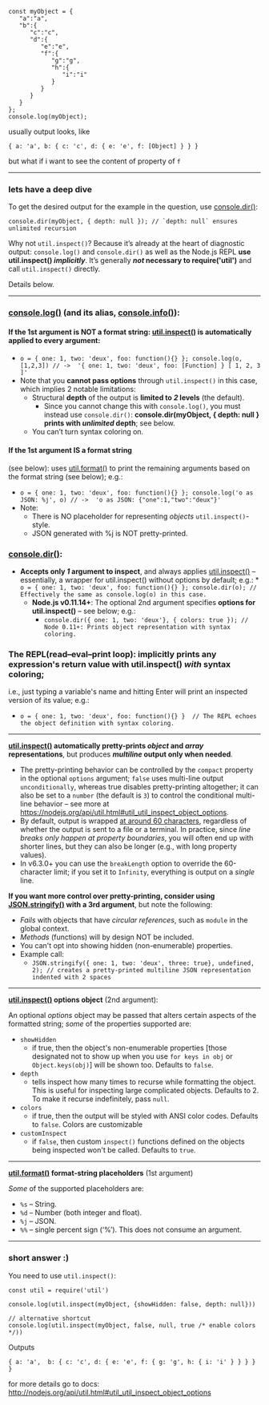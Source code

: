 ```
const myObject = {
   "a":"a",
   "b":{
      "c":"c",
      "d":{
         "e":"e",
         "f":{
            "g":"g",
            "h":{
               "i":"i"
            }
         }
      }
   }
};    
console.log(myObject);
```

usually output looks, like
```
{ a: 'a', b: { c: 'c', d: { e: 'e', f: [Object] } } }
```
but what if i want to see the content of property of `f`

---

### lets have a deep dive


To get the desired output for the example in the question, use [console.dir()](https://nodejs.org/api/console.html#console_console_dir_obj_options):
```
console.dir(myObject, { depth: null }); // `depth: null` ensures unlimited recursion
```
Why not `util.inspect()`? Because it’s already at the heart of diagnostic output: `console.log()` and `console.dir()` as well as the Node.js REPL **use util.inspect() _implicitly_**. It’s generally **_not_ necessary to require('util')** and call `util.inspect()` directly.

Details below.



---




### **[console.log()](https://nodejs.org/api/console.html#console_console_log_data_args)** (and its alias, [console.info()](https://nodejs.org/api/console.html#console_console_info_data_args)):

#### **If the 1st argument is NOT a format string**: [util.inspect()](https://nodejs.org/api/util.html#util_util_inspect_object_options) is automatically applied to every argument:
* `o = { one: 1, two: 'deux', foo: function(){} }; console.log(o, [1,2,3]) // ->  '{ one: 1, two: 'deux', foo: [Function] } [ 1, 2, 3 ]'`
* Note that you **cannot pass options** through `util.inspect()` in this case, which implies 2 notable limitations:
    * Structural **depth** of the output is **limited to _2_ levels** (the default).
        * Since you cannot change this with `console.log()`, you must instead use `console.dir()`: **console.dir(myObject, { depth: null } prints with _unlimited_ depth**; see below.
    * You can’t turn syntax coloring on.
            
#### **If the 1st argument IS a format string**
(see below): uses [util.format()](https://nodejs.org/api/util.html#util_util_format_format_args) to print the remaining arguments based on the format string (see below); e.g.:

* `o = { one: 1, two: 'deux', foo: function(){} }; console.log('o as JSON: %j', o) // ->  'o as JSON: {"one":1,"two":"deux"}'`
* Note:
    * There is NO placeholder for representing _objects_ `util.inspect()`-style.
    * JSON generated with %j is NOT pretty-printed.

### **[console.dir()](https://nodejs.org/api/console.html#console_console_dir_obj_options)**:

* **Accepts only _1_ argument to inspect**, and always applies [util.inspect()](https://nodejs.org/api/util.html#util_util_inspect_object_options) – essentially, a wrapper for util.inspect() without options by default; e.g.:
        * `o = { one: 1, two: 'deux', foo: function(){} }; console.dir(o); // Effectively the same as console.log(o) in this case.`
    * **Node.js v0.11.14+**: The optional 2nd argument specifies **options for util.inspect()** – see below; e.g.:
        * `console.dir({ one: 1, two: 'deux'}, { colors: true }); // Node 0.11+: Prints object representation with syntax coloring.`
        
### **The REPL(read–eval–print loop)**: **implicitly prints any expression's return value with util.inspect() _with_ syntax coloring**; 
i.e., just typing a variable's name and hitting Enter will print an inspected version of its value; e.g.:
* `o = { one: 1, two: 'deux', foo: function(){} }  // The REPL echoes the object definition with syntax coloring.`


---


**[util.inspect()](https://nodejs.org/api/util.html#util_util_inspect_object_options) automatically pretty-prints _object_ and _array_ representations**, but produces **_multiline_ output only when needed**.



* The pretty-printing behavior can be controlled by the `compact` property in the optional `options` argument; `false` uses multi-line output `unconditionally`, whereas true disables pretty-printing altogether; it can also be set to a `number` (the default is `3`) to control the conditional multi-line behavior – see more at  https://nodejs.org/api/util.html#util_util_inspect_object_options.
* By default, output is wrapped [at around 60 characters](https://github.com/nodejs/node/blob/master/lib/util.js#L815), regardless of whether the output is sent to a file or a terminal. In practice, since _line breaks only happen at property boundaries_, you will often end up with shorter lines, but they can also be longer (e.g., with long property values).
* In v6.3.0+ you can use the `breakLength` option to override the 60-character limit; if you set it to `Infinity`, everything is output on a _single_ line.

**If you want more control over pretty-printing, consider using [JSON.stringify()](https://developer.mozilla.org/en-US/docs/Web/JavaScript/Reference/Global_Objects/JSON/stringify) with a 3rd argument**, but note the following:



* _Fails_ with objects that have _circular references_, such as `module` in the global context.
* _Methods_ (functions) will by design NOT be included.
* You can't opt into showing hidden (non-enumerable) properties.
* Example call:
    * `JSON.stringify({ one: 1, two: 'deux', three: true}, undefined, 2); // creates a pretty-printed multiline JSON representation indented with 2 spaces`



---


**[util.inspect()](https://nodejs.org/api/util.html#util_util_inspect_object_options) options object** (2nd argument):

An optional _options_ object may be passed that alters certain aspects of the formatted string; _some_ of the properties supported are:



* `showHidden`
    * if true, then the object's non-enumerable properties [those designated not to show up when you use `for keys in obj` or `Object.keys(obj)`] will be shown too. Defaults to `false`.
* `depth`
    * tells inspect how many times to recurse while formatting the object. This is useful for inspecting large complicated objects. Defaults to 2. To make it recurse indefinitely, pass `null`.
* `colors`
    * if true, then the output will be styled with ANSI color codes. Defaults to `false`. Colors are customizable 
* `customInspect`
    * if `false`, then custom `inspect()` functions defined on the objects being inspected won't be called. Defaults to `true`.

---

**[util.format()](https://nodejs.org/api/util.html#util_util_format_format_args) format-string placeholders** (1st argument)

_Some_ of the supported placeholders are:


* `%s` – String.
* `%d` – Number (both integer and float).
* `%j` – JSON.
* `%%` – single percent sign (‘%’). This does not consume an argument.


---


### short answer :) 

You need to use `util.inspect()`:
```
const util = require('util')

console.log(util.inspect(myObject, {showHidden: false, depth: null}))

// alternative shortcut
console.log(util.inspect(myObject, false, null, true /* enable colors */))
```

Outputs
```
{ a: 'a',  b: { c: 'c', d: { e: 'e', f: { g: 'g', h: { i: 'i' } } } } }
```
for more details go to docs: http://nodejs.org/api/util.html#util_util_inspect_object_options
